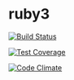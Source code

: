 # ruby3


[![Build Status](https://travis-ci.org/jawisniewski/rubyzespolowy.svg?branch=master)](https://travis-ci.org/jawisniewski/rubyzespolowy)

[![Test Coverage](https://codeclimate.com/github/jawisniewski/rubyzespolowy/badges/coverage.svg)](https://codeclimate.com/github/jawisniewski/rubyzespolowy/coverage)

[![Code Climate](https://codeclimate.com/github/jawisniewski/rubyzespolowy/badges/gpa.svg)](https://codeclimate.com/github/jawisniewski/rubyzespolowy)

